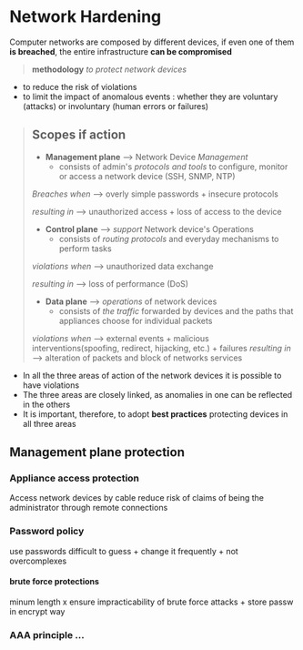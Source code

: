 # Network Hardening
Computer networks are composed by different devices, if even one of them **is breached**, the entire infrastructure **can be compromised**

>**methodology** *to protect network devices*

- to reduce the risk of violations
- to limit the impact of anomalous events : whether
they are voluntary (attacks) or involuntary (human
errors or failures)

> ## Scopes if action 
> - **Management plane** --> Network Device *Management*
>   - consists of admin's *protocols and tools* to configure, monitor or access a network device (SSH, SNMP, NTP)
> 
>*Breaches when* --> overly simple passwords + insecure 
protocols 
> 
> *resulting in* --> unauthorized access + loss of access to the device
> 
> - **Control plane** --> *support* Network device's Operations 
>   - consists of *routing protocols* and everyday mechanisms
> to perform tasks
> 
> *violations when* --> unauthorized data exchange
> 
> *resulting in* --> loss of performance (DoS)
> 
> - **Data plane** --> *operations* of network devices 
>   - consists of *the traffic* forwarded by devices and the paths that appliances choose for individual packets 
> 
> *violations when* --> external events + malicious interventions(spoofing, redirect, hijacking, etc.) + failures
> *resulting in* --> alteration of packets and block of networks services 

- In all the three areas of action of the network devices
it is possible to have violations
- The three areas are closely linked, as anomalies in
one can be reflected in the others
- It is important, therefore, to adopt **best practices** protecting devices in all three areas

## Management plane protection

### Appliance access protection

Access network devices by cable reduce risk of claims of being the administrator through remote connections 

### Password policy

use passwords difficult to guess  + change it frequently  + not overcomplexes 

#### brute force protections 
minum length x ensure impracticability of brute force attacks +
store passw in encrypt way 

### AAA principle ...
